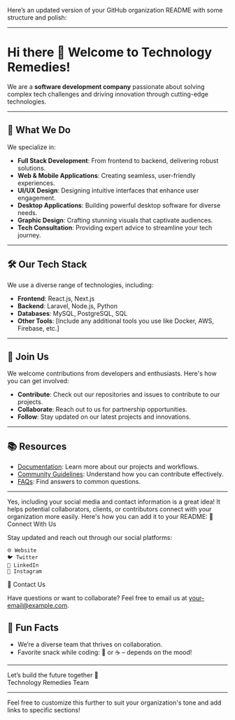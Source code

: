 Here’s an updated version of your GitHub organization README with some structure and polish:

---

# Hi there 👋 Welcome to Technology Remedies!

We are a **software development company** passionate about solving complex tech challenges and driving innovation through cutting-edge technologies.

---

## 🌟 What We Do
We specialize in:
- **Full Stack Development**: From frontend to backend, delivering robust solutions.
- **Web & Mobile Applications**: Creating seamless, user-friendly experiences.
- **UI/UX Design**: Designing intuitive interfaces that enhance user engagement.
- **Desktop Applications**: Building powerful desktop software for diverse needs.
- **Graphic Design**: Crafting stunning visuals that captivate audiences.
- **Tech Consultation**: Providing expert advice to streamline your tech journey.

---

## 🛠️ Our Tech Stack
We use a diverse range of technologies, including:
- **Frontend**: React.js, Next.js
- **Backend**: Laravel, Node.js, Python
- **Databases**: MySQL, PostgreSQL, SQL
- **Other Tools**: [Include any additional tools you use like Docker, AWS, Firebase, etc.]

---

## 🌈 Join Us
We welcome contributions from developers and enthusiasts. Here's how you can get involved:
- **Contribute**: Check out our repositories and issues to contribute to our projects.
- **Collaborate**: Reach out to us for partnership opportunities.
- **Follow**: Stay updated on our latest projects and innovations.

---


## 📚 Resources
- [Documentation](#): Learn more about our projects and workflows.
- [Community Guidelines](#): Understand how you can contribute effectively.
- [FAQs](#): Find answers to common questions.

---

Yes, including your social media and contact information is a great idea! It helps potential collaborators, clients, or contributors connect with your organization more easily. Here's how you can add it to your README:
🤝 Connect With Us

Stay updated and reach out through our social platforms:

    🌐 Website
    🐦 Twitter
    💼 LinkedIn
    📸 Instagram

📧 Contact Us

Have questions or want to collaborate? Feel free to email us at your-email@example.com.

## 🧩 Fun Facts
- We’re a diverse team that thrives on collaboration.
- Favorite snack while coding: 🍕 or ☕ – depends on the mood!

---

Let’s build the future together 🚀  
Technology Remedies Team

--- 

Feel free to customize this further to suit your organization's tone and add links to specific sections!
